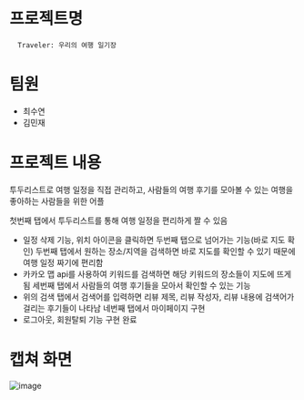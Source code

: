 # 프로젝트명 
```
  Traveler: 우리의 여행 일기장
```

# 팀원
- 최수연
- 김민재

# 프로젝트 내용
  투두리스트로 여행 일정을 직접 관리하고, 사람들의 여행 후기를 모아볼 수 있는 여행을 좋아하는 사람들을 위한 어플

  첫번째 탭에서 투두리스트를 통해 여행 일정을 편리하게 짤 수 있음
  - 일정 삭제 기능, 위치 아이콘을 클릭하면 두번째 탭으로 넘어가는 기능(바로 지도 확인)
  두번째 탭에서 원하는 장소/지역을 검색하면 바로 지도를 확인할 수 있기 때문에 여행 일정 짜기에 편리함
  - 카카오 맵 api를 사용하여 키워드를 검색하면 해당 키워드의 장소들이 지도에 뜨게 됨
  세번째 탭에서 사람들의 여행 후기들을 모아서 확인할 수 있는 기능
  - 위의 검색 탭에서 검색어를 입력하면 리뷰 제목, 리뷰 작성자, 리뷰 내용에 검색어가 걸리는 후기들이 나타남
  네번째 탭에서 마이페이지 구현
  - 로그아웃, 회원탈퇴 기능 구현 완료

# 캡쳐 화면

![image](https://github.com/lotuxsoo/Traveler/assets/86272865/0210094e-3022-4154-9480-9e7cd304ffc2)
